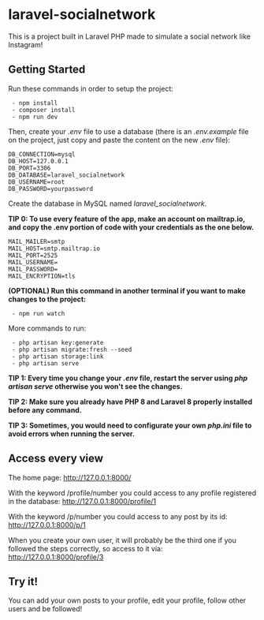 # laravel-socialnetwork

This is a project built in Laravel PHP made to simulate a social network like Instagram!

## Getting Started

Run these commands in order to setup the project:
~~~
 - npm install 
 - composer install
 - npm run dev
~~~

Then, create your _.env_ file to use a database (there is an _.env.example_ file on the project, just copy and paste the content on the new _.env_ file):
~~~
DB_CONNECTION=mysql
DB_HOST=127.0.0.1
DB_PORT=3306
DB_DATABASE=laravel_socialnetwork
DB_USERNAME=root
DB_PASSWORD=yourpassword
~~~
Create the database in MySQL named _laravel_socialnetwork_.

**TIP 0: To use every feature of the app, make an account on mailtrap.io, and copy the .env portion of code with your credentials as the one below.**
~~~
MAIL_MAILER=smtp
MAIL_HOST=smtp.mailtrap.io
MAIL_PORT=2525
MAIL_USERNAME=
MAIL_PASSWORD=
MAIL_ENCRYPTION=tls
~~~

**(OPTIONAL) Run this command in another terminal if you want to make changes to the project:**
~~~
 - npm run watch
~~~
More commands to run:
~~~
 - php artisan key:generate
 - php artisan migrate:fresh --seed
 - php artisan storage:link
 - php artisan serve
~~~

**TIP 1: Every time you change your _.env_ file, restart the server using _php artisan serve_ otherwise you won't see the changes.**

**TIP 2: Make sure you already have PHP 8 and Laravel 8 properly installed before any command.**

**TIP 3: Sometimes, you would need to configurate your own _php.ini_ file to avoid errors when running the server.**

## Access every view

The home page: http://127.0.0.1:8000/

With the keyword /profile/number you could access to any profile registered in the database: http://127.0.0.1:8000/profile/1

With the keyword /p/number you could access to any post by its id: http://127.0.0.1:8000/p/1

When you create your own user, it will probably be the third one if you followed the steps correctly, so access to it via: http://127.0.0.1:8000/profile/3

## Try it!

You can add your own posts to your profile, edit your profile, follow other users and be followed!
